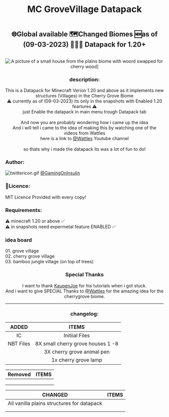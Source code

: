 <div align="center" >
  <img width="4000" height="0">
    <h1>MC GroveVillage Datapack</h1>
  <img width="4000" height="0">
</div>

<div align="center">
  <img width="2000" height="0"><br>
    <h2>🌐Global available 🗺️Changed Biomes 🆕as of (09-03-2023) 👨🏻‍💻 Datapack for 1.20+</h2>
  <img width="2000" height="0">
</div>

<p align="center">
  <img alt="A picture of a small house from the plains biome with woord swapped for cherry wood]" src="https://user-images.githubusercontent.com/59486309/224098709-5399b2dd-42c8-4749-a25d-f0162b8ae25e.png">
</p>

<h3 align="center">description:</h3>
<p align="center">
  This is a Datapack for Minecraft Verion 1.20 and above as it implements new structures (Villages) in the Cherry Grove Biome<br>
  ⚠️ currently as of (09-03-2023) its only in the snapshots with Enabled 1.20 feartures ⚠️<br>
  just Enable the datapack in main menu trough Datapack tab<br>
 <br>
 And now you are probably wondering how i came up the idea<br>
 And i will tell i came to the idea of making this by watching one of the videos from Wattles <br>
 here is a link to <a href="https://www.youtube.com/@wattlesplays">@Wattles</a> Youtube channel<br>
 <br>
 so thats why i made the datapack its was a lot of fun to do!<br
</p>




<h3>Author:</h3>
<p>
  <img src="https://user-images.githubusercontent.com/59486309/224109933-7fb89215-05ef-459f-b3fa-a4034f3a5823.gif" alt="twittericon.gif">
  <a href="https://www.twitter.com/GamingOnInsulin" target="_blank">@GamingOnInsulin</a>
</p>

 <h3>📃Licence:</h3>
 <p>MIT Licence Provided with every copy!</p>

 <h3>Requirements:</h3>
 <p>⚠️ minecraft 1.20 or above ✅<br>
 ⚠️ in snapshots need expermetal feature ENABLED ✅</p>
  
  <h3>idea board</h3>
    <p>
       01. grove village<br>
       02. cherry grove village<br>
       03. bamboo jungle village (on top of trees)<br>
    </p>
  
  <div align="center">
    <h3>Special Thanks</h3>
    <p>
      I want to thank <a href="https://www.youtube.com/@ModdingByKaupenJoe">KaupenJoe</a> for his tutorials when i got stuck. <br>
      And i want to give SPECIAL Thanks to <a href="https://www.youtube.com/@wattlesplays">@Wattles</a> for the amazing idea for the cherrygrove biome.
    </p>
  </div>
  
___
<div align="center">
<h3>changelog:</h3>

  | ADDED           |  ITEMS                           |
  |:---------------:|:--------------------------------:|
  | IC              | Initiial Files                   |
  | NBT Files       |8X small cherry grove houses 1 -8 |
  |                 |3X cherry grove animal pen        |
  |                 |1x cherry grove lamp              |
  
  
  |  Removed    |  ITEMS    |
  |:-----------:|:---------:|
  |             |           |
  |             |           |
  |             |           |
 
 
  |  CHANGED                                   |  ITEMS    |
  |:------------------------------------------:|:---------:|
  | All vanilla plains structures for datapack |           |
  |                                            |           |
  |                                            |           |
<div>
